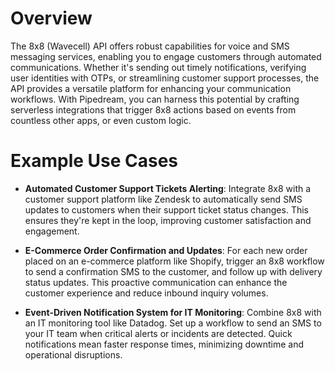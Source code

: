 # Overview

The 8x8 (Wavecell) API offers robust capabilities for voice and SMS messaging services, enabling you to engage customers through automated communications. Whether it's sending out timely notifications, verifying user identities with OTPs, or streamlining customer support processes, the API provides a versatile platform for enhancing your communication workflows. With Pipedream, you can harness this potential by crafting serverless integrations that trigger 8x8 actions based on events from countless other apps, or even custom logic.

# Example Use Cases

- **Automated Customer Support Tickets Alerting**: Integrate 8x8 with a customer support platform like Zendesk to automatically send SMS updates to customers when their support ticket status changes. This ensures they're kept in the loop, improving customer satisfaction and engagement.

- **E-Commerce Order Confirmation and Updates**: For each new order placed on an e-commerce platform like Shopify, trigger an 8x8 workflow to send a confirmation SMS to the customer, and follow up with delivery status updates. This proactive communication can enhance the customer experience and reduce inbound inquiry volumes.

- **Event-Driven Notification System for IT Monitoring**: Combine 8x8 with an IT monitoring tool like Datadog. Set up a workflow to send an SMS to your IT team when critical alerts or incidents are detected. Quick notifications mean faster response times, minimizing downtime and operational disruptions.
